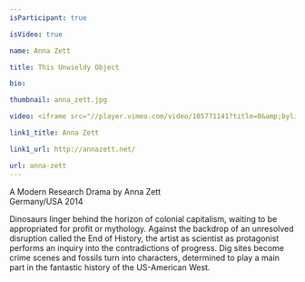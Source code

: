 ```yaml
---
isParticipant: true

isVideo: true

name: Anna Zett

title: This Unwieldy Object

bio:

thumbnail: anna_zett.jpg

video: <iframe src="//player.vimeo.com/video/105771141?title=0&amp;byline=0&amp;portrait=0" width="500" height="281" frameborder="0" webkitallowfullscreen mozallowfullscreen allowfullscreen></iframe>

link1_title: Anna Zett

link1_url: http://annazett.net/

url: anna-zett
---
```


<p class="text-center">A Modern Research Drama by Anna Zett<br>
	Germany/USA 2014
</p>

Dinosaurs linger behind the horizon of colonial capitalism, waiting to be appropriated for profit or mythology. Against the backdrop of an unresolved disruption called the End of History, the artist as scientist as protagonist performs an inquiry into the contradictions of progress. Dig sites become crime scenes and fossils turn into characters, determined to play a main part in the fantastic history of the US-American West.
